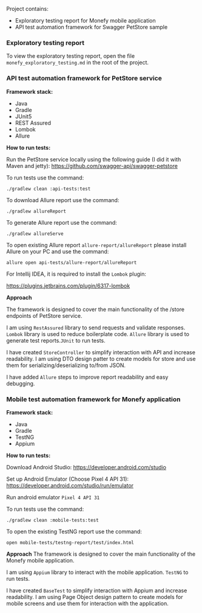 Project contains:
* Exploratory testing report for Monefy mobile application
* API test automation framework for Swagger PetStore sample

### Exploratory testing report
To view the exploratory testing report, open the file `monefy_exploratory_testing.md` in the root of the project.

### API test automation framework for PetStore service
**Framework stack:**
* Java
* Gradle
* JUnit5
* REST Assured
* Lombok
* Allure

**How to run tests:**

Run the PetStore service locally using the following guide (I did it with Maven and jetty): https://github.com/swagger-api/swagger-petstore

To run tests use the command:

`./gradlew clean :api-tests:test`

To download Allure report use the command:

`./gradlew allureReport`

To generate Allure report use the command:

`./gradlew allureServe`

To open existing Allure report `allure-report/allureReport` please install Allure on your PC and use the command:

`allure open api-tests/allure-report/allureReport`

For Intellij IDEA, it is required to install the `Lombok` plugin:

https://plugins.jetbrains.com/plugin/6317-lombok

**Approach**

The framework is designed to cover the main functionality of the /store endpoints of PetStore service.

I am using `RestAssured` library to send requests and validate responses. `Lombok` library is used to reduce boilerplate code. `Allure` library is used to generate test reports.`JUnit` to run tests.

I have created `StoreController` to simplify interaction with API and increase readability. I am using DTO design patter to create models for store and use them for serializing/deserializing to/from JSON.

I have added `Allure` steps to improve report readability and easy debugging.

### Mobile test automation framework for Monefy application

**Framework stack:**
* Java
* Gradle
* TestNG
* Appium

**How to run tests:**

Download Android Studio: https://developer.android.com/studio

Set up Android Emulator (Choose Pixel 4 API 31): https://developer.android.com/studio/run/emulator

Run android emulator `Pixel 4 API 31`

To run tests use the command:

`./gradlew clean :mobile-tests:test`

To open the existing TestNG report use the command:

`open mobile-tests/testng-report/test/index.html`

**Approach**
The framework is designed to cover the main functionality of the Monefy mobile application.

I am using `Appium` library to interact with the mobile application. `TestNG` to run tests.

I have created `BaseTest` to simplify interaction with Appium and increase readability. I am using Page Object design pattern to create models for mobile screens and use them for interaction with the application.
